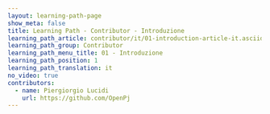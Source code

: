 ```yaml
---
layout: learning-path-page
show_meta: false
title: Learning Path - Contributor - Introduzione
learning_path_article: contributor/it/01-introduction-article-it.asciidoc
learning_path_group: Contributor
learning_path_menu_title: 01 - Introduzione
learning_path_position: 1
learning_path_translation: it
no_video: true
contributors:
  - name: Piergiorgio Lucidi
    url: https://github.com/OpenPj
---
```

<!--- This file autogenerated from https://github.com/InnerSourceCommons/InnerSourceLearningPath/blob/master/scripts/generate_learning_path_markdown.js -->